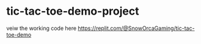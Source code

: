 # tic-tac-toe-demo-project
veiw the working code here https://replit.com/@SnowOrcaGaming/tic-tac-toe-demo
